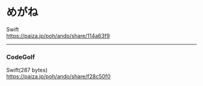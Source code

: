 めがね
======
  
  
Swift  
https://paiza.jp/poh/ando/share/114a63f9  
  

------  

### CodeGolf  

Swift(287 bytes)  
https://paiza.jp/poh/ando/share/f28c50f0  

